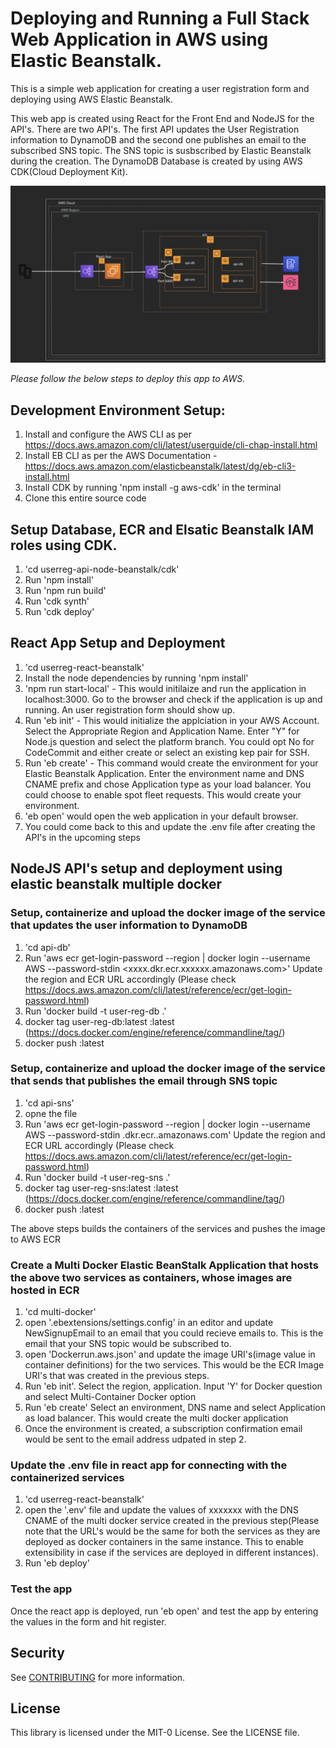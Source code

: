 # Deploying and Running a Full Stack Web Application in AWS using Elastic Beanstalk. 

This is a simple web application for creating a user registration form and deploying using AWS Elastic Beanstalk. 

This web app is created using React for the Front End and NodeJS for the API's. There are two API's. The first API updates the User Registration information to DynamoDB and the second one publishes an email to the subscribed SNS topic. The SNS topic is susbscribed by Elastic Beanstalk during the creation. The DynamoDB Database is created by using AWS CDK(Cloud Deployment Kit).

![launch step3](/images/beanstalk-workshop-arch.png) 

_Please follow the below steps to deploy this app to AWS._

## Development Environment Setup:

1. Install and configure the AWS CLI as per https://docs.aws.amazon.com/cli/latest/userguide/cli-chap-install.html
2. Install EB CLI as per the AWS Documentation - https://docs.aws.amazon.com/elasticbeanstalk/latest/dg/eb-cli3-install.html
3. Install CDK by running 'npm install -g aws-cdk' in the terminal
4. Clone this entire source code

  ## Setup Database, ECR and Elsatic Beanstalk IAM roles using CDK.  

1. 'cd userreg-api-node-beanstalk/cdk'
1. Run 'npm install'
1. Run 'npm run build'
1. Run 'cdk synth'
1. Run 'cdk deploy'

## React App Setup and Deployment

1. 'cd userreg-react-beanstalk'
2. Install the node dependencies by running 'npm install'
3. 'npm run start-local' - This would initilaize and run the application in localhost:3000. Go to the browser and check if the application is up and running. An user registration form should show up.
4. Run 'eb init' - This would initialize the applciation in your AWS Account. Select the Appropriate Region and Application Name. Enter "Y" for Node.js question and select the platform branch. You could opt No for CodeCommit and either create or select an existing kep pair for SSH.
5. Run 'eb create' - This command would create the environment for your Elastic Beanstalk Application. Enter the environment name and DNS CNAME prefix and chose Application type as your load balancer. You could choose to enable spot fleet requests. This would create your environment.
6. 'eb open' would open the web application in your default browser. 
7. You could come back to this and update the .env file after creating the API's in the upcoming steps


## NodeJS API's setup and deployment using elastic beanstalk multiple docker

### Setup, containerize and upload the docker image of the service that updates the user information to DynamoDB

1. 'cd api-db'
2. Run 'aws ecr get-login-password --region <aws-region> | docker login --username AWS --password-stdin <xxxx.dkr.ecr.xxxxxx.amazonaws.com>' Update the region and ECR URL accordingly (Please check https://docs.aws.amazon.com/cli/latest/reference/ecr/get-login-password.html)
3. Run 'docker build -t user-reg-db .'
4. docker tag user-reg-db:latest <ecr-repo-uri-userregsnsxxx>:latest (https://docs.docker.com/engine/reference/commandline/tag/)
5. docker push <ecr-repo-uri-userregsnsxxx>:latest


### Setup, containerize and upload the docker image of the service that sends that publishes the email through SNS topic

1. 'cd api-sns'
2. opne the file 
2. Run 'aws ecr get-login-password --region <aws-region> | docker login --username AWS --password-stdin <aws-account-id>.dkr.ecr.<aws-region>.amazonaws.com' Update the region and ECR URL accordingly (Please check https://docs.aws.amazon.com/cli/latest/reference/ecr/get-login-password.html)
3. Run 'docker build -t user-reg-sns .'
4. docker tag user-reg-sns:latest <ecr-repo-uri-userregsnsxxx>:latest (https://docs.docker.com/engine/reference/commandline/tag/)
5. docker push  <ecr-repo-uri-userregsnsxxx>:latest

The above steps builds the containers of the services  and pushes the image to AWS ECR

### Create a Multi Docker Elastic BeanStalk Application that hosts the above two services as containers, whose images are hosted in ECR

1. 'cd multi-docker'
2. open '.ebextensions/settings.config' in an editor and update NewSignupEmail to an email that you could recieve emails to. This is the email that your SNS topic would be subscribed to.
3. open 'Dockerrun.aws.json' and update the image URI's(image value in container definitions) for the two services. This would be the ECR Image URI's that was created in the previous steps.
4. Run 'eb init'. Select the region, application. Input 'Y' for Docker question and select Multi-Container Docker option
5. Run 'eb create' Select an environment, DNS name and select Application as load balancer. This would create the multi docker application
6. Once the environment is created, a subscription confirmation email would be sent to the email address udpated in step 2.

### Update the .env file in react app for connecting with the containerized services

1. 'cd userreg-react-beanstalk'
2. open the '.env' file and update the values of xxxxxxx with the DNS CNAME of the multi docker service created in the previous step(Please note that the URL's would be the same for both the services as they are deployed as docker containers in the same instance. This to enable extensibility in case if the services are deployed in different instances).
3. Run 'eb deploy'

###  Test the app 

Once the react app is deployed, run 'eb open' and test the app by entering the values in the form and hit register.

## Security

See [CONTRIBUTING](CONTRIBUTING.md#security-issue-notifications) for more information.

## License

This library is licensed under the MIT-0 License. See the LICENSE file.

